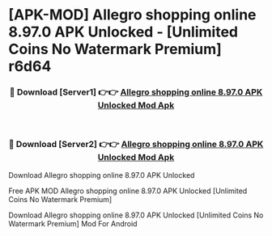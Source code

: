 # [APK-MOD] Allegro  shopping online 8.97.0 APK Unlocked - [Unlimited Coins No Watermark Premium] r6d64



<div align="center">
<h3>🔴 Download [Server1] 👉👉 <a href="https://momento.my/?title=Allegro__shopping_online_8.97.0_APK_Unlocked">Allegro  shopping online 8.97.0 APK Unlocked Mod Apk</a></h3><br>

<h3>🔴 Download [Server2] 👉👉 <a href="https://momento.my/?title=Allegro__shopping_online_8.97.0_APK_Unlocked">Allegro  shopping online 8.97.0 APK Unlocked Mod Apk</a></h3>
</div>



Download Allegro  shopping online 8.97.0 APK Unlocked 

Free APK MOD Allegro  shopping online 8.97.0 APK Unlocked [Unlimited Coins No Watermark Premium]

Download Allegro  shopping online 8.97.0 APK Unlocked [Unlimited Coins No Watermark Premium] Mod For Android
